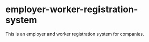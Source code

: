 # employer-worker-registration-system
This is an employer and worker registration system for companies.
